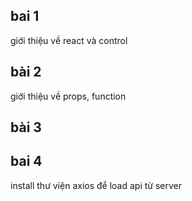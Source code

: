 ## bai 1
giới thiệu về react và control
## bài 2 
giới thiệu về props, function
## bài 3

## bai 4
install thư viện axios để load api từ server
```npm install axios
 ```
